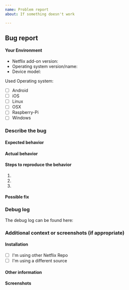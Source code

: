 ```yaml
---
name: Problem report
about: If something doesn't work

---
```

## Bug report

#### Your Environment
- Netflix add-on version: <!--- e.g. 14.1 -->
- Operating system version/name: <!--- e.g. Windows 10, LibreElec 9.0, etc... -->
- Device model:  <!--- if appropriate -->

Used Operating system:
* [ ] Android
* [ ] iOS
* [ ] Linux
* [ ] OSX
* [ ] Raspberry-Pi
* [ ] Windows

### Describe the bug
<!--- A bug report that is not clear will be closed -->
<!--- WHEN APPROPRIATE (MOST OF THE CASES) ALWAYS ATTACH THE LINK FOR KODI LOG FILE, SEE BELOW -->
<!--- Put your text below this line -->

#### Expected behavior
<!--- Tell us what should happen -->
<!--- Put your text below this line -->

#### Actual behavior
<!--- Tell us what happens instead -->
<!--- Put your text below this line -->

#### Steps to reproduce the behavior
<!--- Put your text below this line -->
1. 
2. 
3. 

#### Possible fix
<!--- Not obligatory, but suggest a fix or reason for the bug -->
<!--- Put your text below this line -->

### Debug log
<!--- How to get the log? Read Kodi wiki: https://kodi.wiki/view/Log_file/Easy
RESPECT THE RULES!
- A DEBUG LOG IS ALWAYS MANDATORY WHEN CREATING AN ISSUE. PROVIDE ONE!
- Do NOT PASTE THE CONTENT of the log HERE
- Do NOT CUT the log
- If the log file is really huge (more 1Mb) in Kodi settings disable "Component-specific logging" then create a new log
-->
The debug log can be found here: 

### Additional context or screenshots (if appropriate)

#### Installation
* [ ] I'm using other Netflix Repo <!--- Specify which one is used -->
* [ ] I'm using a different source <!--- Specify which one is used -->

#### Other information
<!--- E.g. related issues, suggestions, links for us to have context, etc... -->
<!--- Put your text below this line -->

#### Screenshots
<!--- Add some screenshots if that helps understanding your problem -->


<!---
This addon respects the same rules used in the Kodi forum
https://kodi.wiki/view/Official:Forum_rules
therefore the single violation will eliminate your request
-->
